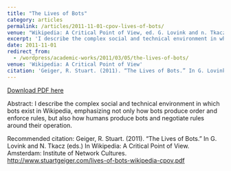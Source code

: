 ```yaml
---
title: "The Lives of Bots"
category: articles
permalink: /articles/2011-11-01-cpov-lives-of-bots/ 
venue: "Wikipedia: A Critical Point of View, ed. G. Lovink and n. Tkacz. Amsterdam: Institute of Network Cultures."
excerpt: 'I describe the complex social and technical environment in which bots exist in Wikipedia, emphasizing not only how bots produce order and enforce rules, but also how humans produce bots and negotiate rules around their operation.'
date: 2011-11-01
redirect_from: 
  - /wordpress/academic-works/2011/03/05/the-lives-of-bots/
venue: 'Wikipedia: A Critical Point of View'
citation: 'Geiger, R. Stuart. (2011). “The Lives of Bots.” In G. Lovink and N. Tkacz (eds.) In Wikipedia: A Critical Point of View. Amsterdam: Institute of Network Cultures. http://www.stuartgeiger.com/lives-of-bots-wikipedia-cpov.pdf'
---
```


<a href='http://www.stuartgeiger.com/papers/lives-of-bots-wikipedia-cpov.pdf'>Download PDF here</a>

Abstract: I describe the complex social and technical environment in which bots exist in Wikipedia, emphasizing not only how bots produce order and enforce rules, but also how humans produce bots and negotiate rules around their operation.

 Recommended citation: Geiger, R. Stuart. (2011). “The Lives of Bots.” In G. Lovink and N. Tkacz (eds.) In Wikipedia: A Critical Point of View. Amsterdam: Institute of Network Cultures. http://www.stuartgeiger.com/lives-of-bots-wikipedia-cpov.pdf

